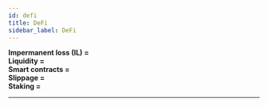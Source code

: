 ```yaml
---
id: defi
title: DeFi
sidebar_label: DeFi
---
```



**Impermanent loss \(IL\) =   
Liquidity =**  
**Smart contracts =  
Slippage =   
Staking =**   
  
****

